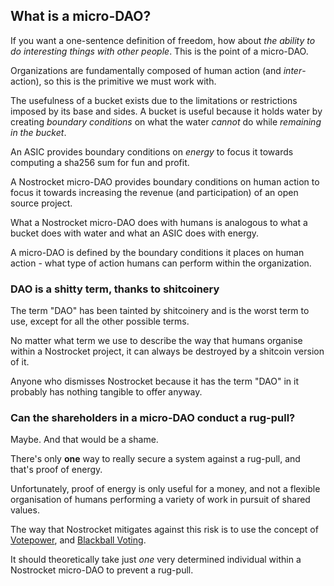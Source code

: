 ## What is a micro-DAO?

If you want a one-sentence definition of freedom, how about *the ability to do interesting things with other people*. This is the point of a micro-DAO.

Organizations are fundamentally composed of human action (and *inter*-action), so this is the primitive we must work with.

The usefulness of a bucket exists due to the limitations or restrictions imposed by its base and sides. A bucket is useful because it holds water by creating *boundary conditions* on what the water *cannot* do while *remaining in the bucket*.

An ASIC provides boundary conditions on *energy* to focus it towards computing a sha256 sum for fun and profit.

A Nostrocket micro-DAO provides boundary conditions on human action to focus it towards increasing the revenue (and participation) of an open source project.

What a Nostrocket micro-DAO does with humans is analogous to what a bucket does with water and what an ASIC does with energy. 

A micro-DAO is defined by the boundary conditions it places on human action - what type of action humans can perform within the organization. 

### DAO is a shitty term, thanks to shitcoinery

The term "DAO" has been tainted by shitcoinery and is the worst term to use, except for all the other possible terms.

No matter what term we use to describe the way that humans organise within a Nostrocket project, it can always be destroyed by a shitcoin version of it. 

Anyone who dismisses Nostrocket because it has the term "DAO" in it probably has nothing tangible to offer anyway.

### Can the shareholders in a micro-DAO conduct a rug-pull?

Maybe. And that would be a shame.

There's only **one** way to really secure a system against a rug-pull, and that's proof of energy.

Unfortunately, proof of energy is only useful for a money, and not a flexible organisation of humans performing a variety of work in pursuit of shared values.

The way that Nostrocket mitigates against this risk is to use the concept of [Votepower](/protocol.html), and [Blackball Voting](https://en.wikipedia.org/wiki/Blackballing).

It should theoretically take just *one* very determined individual within a Nostrocket micro-DAO to prevent a rug-pull.